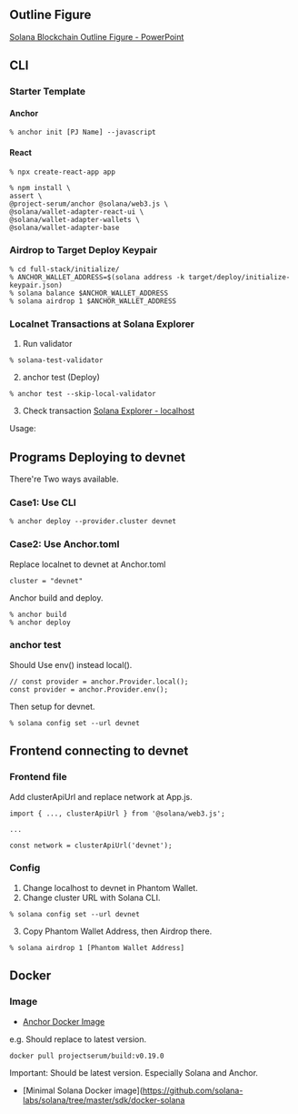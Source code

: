 ## Outline Figure
[Solana Blockchain Outline Figure - PowerPoint](https://github.com/256hax/solana-anchor-react-minimal-example/blob/main/docs/Solana_Blockchain_Outline_Figure.pptx)
## CLI
### Starter Template
#### Anchor
```
% anchor init [PJ Name] --javascript
```

#### React
```
% npx create-react-app app

% npm install \
assert \
@project-serum/anchor @solana/web3.js \
@solana/wallet-adapter-react-ui \
@solana/wallet-adapter-wallets \
@solana/wallet-adapter-base
```

### Airdrop to Target Deploy Keypair
```
% cd full-stack/initialize/
% ANCHOR_WALLET_ADDRESS=$(solana address -k target/deploy/initialize-keypair.json)
% solana balance $ANCHOR_WALLET_ADDRESS
% solana airdrop 1 $ANCHOR_WALLET_ADDRESS
```

### Localnet Transactions at Solana Explorer
1. Run validator
```
% solana-test-validator
```

2. anchor test (Deploy)
```
% anchor test --skip-local-validator
```

3. Check transaction
[Solana Explorer - localhost](https://explorer.solana.com/?cluster=custom)

Usage:

## Programs Deploying to devnet
There're Two ways available.

### Case1: Use CLI
```
% anchor deploy --provider.cluster devnet
```

### Case2: Use Anchor.toml
Replace localnet to devnet at Anchor.toml
```
cluster = "devnet"
```

Anchor build and deploy.
```
% anchor build
% anchor deploy
```

### anchor test
Should Use env() instead local().
```
// const provider = anchor.Provider.local();
const provider = anchor.Provider.env();
```

Then setup for devnet.
```
% solana config set --url devnet
```

## Frontend connecting to devnet
### Frontend file
Add clusterApiUrl and replace network at App.js.
```
import { ..., clusterApiUrl } from '@solana/web3.js';

...

const network = clusterApiUrl('devnet');
```

### Config
1. Change localhost to devnet in Phantom Wallet.
2. Change cluster URL with Solana CLI.
```
% solana config set --url devnet
```
3. Copy Phantom Wallet Address, then Airdrop there.
```
% solana airdrop 1 [Phantom Wallet Address]
```

## Docker
### Image
- [Anchor Docker Image](https://project-serum.github.io/anchor/getting-started/verification.html#images)  

e.g. Should replace to latest version.
```
docker pull projectserum/build:v0.19.0
```

Important: Should be latest version. Especially Solana and Anchor.

- [Minimal Solana Docker image](https://github.com/solana-labs/solana/tree/master/sdk/docker-solana
